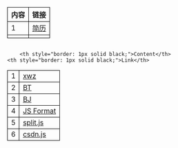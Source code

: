 
<body>
<div class="container">
<div id='left-div' style="width:20%; display:inline-block">

<table style="border-collapse: collapse; width: 100%;">
  <tr style="border: 1px solid black;">
  <th style="border: 1px solid black;">内容</th>
    <th style="border: 1px solid black;">链接</th>
  </tr>
  <tr style="border: 1px solid black;">
    <td style="border: 1px solid black;">1</td>
    <td style="border: 1px solid black;"><a href="简历md.pdf">简历</a></td>
  </tr>
    <tr style="border: 1px solid black;">
    <td style="border: 1px solid black;"></td>
    <td style="border: 1px solid black;"></td>
  </tr>
  
  </table>
            </div>

 
<div id='right-div' style="width: 80%; display:inline-block;vertical-align: top;">

<table style="border-collapse: collapse; width: 100%;">
  <tr style="border: 1px solid black;">
  
        <th style="border: 1px solid black;">Content</th>
    <th style="border: 1px solid black;">Link</th>
  </tr>
  <tr style="border: 1px solid black;">
    <td style="border: 1px solid black;">1</td>
    <td style="border: 1px solid black;"><a href="c/xwz.html">xwz</a></td>
  </tr>
  <tr style="border: 1px solid black;">
    <td style="border: 1px solid black;">2</td>
    <td style="border: 1px solid black;"><a href="https://m.youku.com/mid_video/id_XMjA1NTUzOTMxNg==.html?scene=short&playMode=pugv&sharekey=5563d53d1c42b7d5fe4b9cd1e4ad49e41">BT</a></td>
  </tr>
  <tr style="border: 1px solid black;">
    <td style="border: 1px solid black;">3</td>
    <td style="border: 1px solid black;"><a href="https://www.bilibili.com/video/BV1Yh411K79a/?spm_id_from=333.999.0.0">BJ</a></td>
  </tr>
  <tr style="border: 1px solid black;">
    <td style="border: 1px solid black;">4</td>
    <td style="border: 1px solid black;"><a href="https://www.qianbo.com.cn/Tool/Beautify/Js-Formatter.html">JS Format</a></td>
  </tr>
    <tr style="border: 1px solid black;">
    <td style="border: 1px solid black;">5</td>
    <td style="border: 1px solid black;"><a href="c/split.js">split.js</a></td>
  </tr>
  </tr>
    <tr style="border: 1px solid black;">
    <td style="border: 1px solid black;">6</td>
    <td style="border: 1px solid black;"><a href="c/csdn.js">csdn.js</a></td>
  </tr>
</table>
            </div>
</div>
</body>



